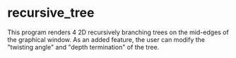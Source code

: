 # recursive_tree

This program renders 4 2D recursively branching trees on the mid-edges of the graphical window. As an added feature, the user can modify the "twisting angle" and "depth termination" of the tree.
